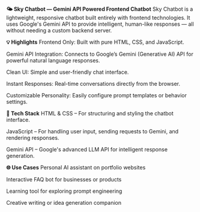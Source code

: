 **🌤️ Sky Chatbot — Gemini API Powered Frontend Chatbot**
Sky Chatbot is a lightweight, responsive chatbot built entirely with frontend technologies. It uses Google's Gemini API to provide intelligent, human-like responses — all without needing a custom backend server.

**💡 Highlights**
Frontend Only: Built with pure HTML, CSS, and JavaScript.

Gemini API Integration: Connects to Google’s Gemini (Generative AI) API for powerful natural language responses.

Clean UI: Simple and user-friendly chat interface.

Instant Responses: Real-time conversations directly from the browser.

Customizable Personality: Easily configure prompt templates or behavior settings.

**🧰 Tech Stack**
HTML & CSS – For structuring and styling the chatbot interface.

JavaScript – For handling user input, sending requests to Gemini, and rendering responses.

Gemini API – Google's advanced LLM API for intelligent response generation.

**🌐 Use Cases**
Personal AI assistant on portfolio websites

Interactive FAQ bot for businesses or products

Learning tool for exploring prompt engineering

Creative writing or idea generation companion
